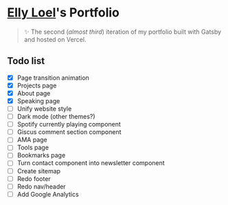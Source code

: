 # [Elly Loel](https://ellyloel.com/)'s Portfolio

> ✨ The second (_almost third_) iteration of my portfolio built with Gatsby and hosted on Vercel.

## Todo list

- [x] Page transition animation
- [x] Projects page
- [x] About page
- [x] Speaking page
- [ ] Unify website style
- [ ] Dark mode (other themes?)
- [ ] Spotify currently playing component
- [ ] Giscus comment section component
- [ ] AMA page
- [ ] Tools page
- [ ] Bookmarks page
- [ ] Turn contact component into newsletter component
- [ ] Create sitemap
- [ ] Redo footer
- [ ] Redo nav/header
- [ ] Add Google Analytics
